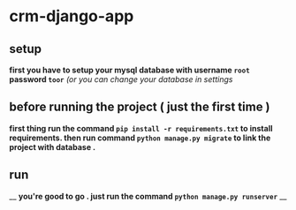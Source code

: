 # crm-django-app

## setup
**first you have to setup your mysql database with username `root` password `toor`**
_(or you can change your database in settings_
 
## before running the project ( just the first time )
__first thing run the command `pip install -r requirements.txt` to install requirements.
then run command `python manage.py migrate` to link the project with database .__

## run
__ __you're good to go . just run the command `python manage.py runserver`__ __
